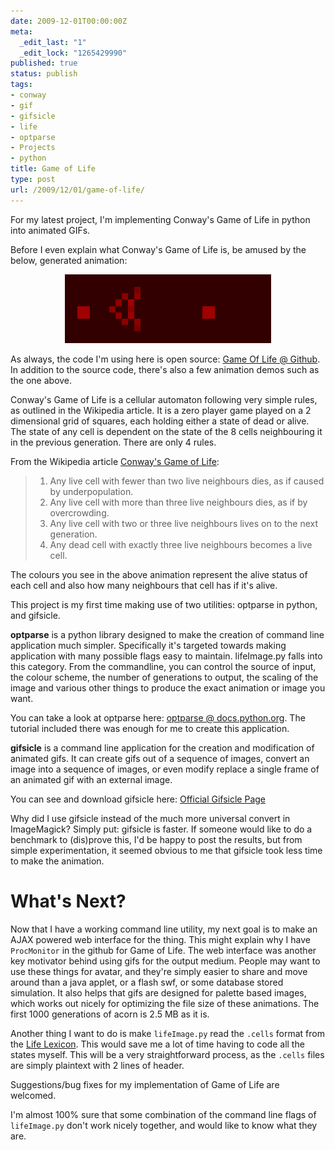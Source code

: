 ```yaml
---
date: 2009-12-01T00:00:00Z
meta:
  _edit_last: "1"
  _edit_lock: "1265429990"
published: true
status: publish
tags:
- conway
- gif
- gifsicle
- life
- optparse
- Projects
- python
title: Game of Life
type: post
url: /2009/12/01/game-of-life/
---
```


For my latest project, I'm implementing Conway's Game of Life in python into animated GIFs.

Before I even explain what Conway's Game of Life is, be amused by the below, generated animation:

<div style='text-align: center'>
  <img src="/images/queenbee.gif" alt="Queenbee">
</div>

As always, the code I'm using here is open source: <a href="http://www.github.com/jlfwong/GameOfLife/">Game Of Life @ Github</a>.
In addition to the source code, there's also a few animation demos such as the one above.

Conway's Game of Life is a cellular automaton following very simple rules, as outlined in the Wikipedia article. It is a zero player game played on a 2 dimensional grid of squares, each holding either a state of dead or alive. The state of any cell is dependent on the state of the 8 cells neighbouring it in the previous generation. There are only 4 rules.

From the Wikipedia article <a href="http://en.wikipedia.org/wiki/Conway%27s_Game_of_Life">Conway's Game of Life</a>:

>  1. Any live cell with fewer than two live neighbours dies, as if caused by
>  underpopulation.
>  2. Any live cell with more than three live neighbours dies, as if by
>  overcrowding.
>  3. Any live cell with two or three live neighbours lives on to the next
>  generation.
>  4. Any dead cell with exactly three live neighbours becomes a live cell.

The colours you see in the above animation represent the alive status of each cell and also how many neighbours that cell has if it's alive.

This project is my first time making use of two utilities: optparse in python, and gifsicle.

<b>optparse</b> is a python library designed to make the creation of command line application much simpler. Specifically it's targeted towards making application with many possible flags easy to maintain. lifeImage.py falls into this category. From the commandline, you can control the source of input, the colour scheme, the number of generations to output, the scaling of the image and various other things to produce the exact animation or image you want.

You can take a look at optparse here: <a href="http://docs.python.org/library/optparse.html">optparse @ docs.python.org</a>.
The tutorial included there was enough for me to create this application.

<b>gifsicle</b> is a command line application for the creation and modification of animated gifs. It can create gifs out of a sequence of images, convert an image into a sequence of images, or even modify replace a single frame of an animated gif with an external image. 

You can see and download gifsicle here: <a href="http://www.lcdf.org/gifsicle/">Official Gifsicle Page</a>

Why did I use gifsicle instead of the much more universal convert in 
ImageMagick? Simply put: gifsicle is faster. If someone would like to do a 
benchmark to (dis)prove this, I'd be happy to post the results, but from simple 
experimentation, it seemed obvious to me that gifsicle took less time to make 
the animation.

What's Next?
============

Now that I have a working command line utility, my next goal is to make an AJAX 
powered web interface for the thing. This might explain why I have `ProcMonitor` 
in the github for Game of Life. The web interface was another key motivator 
behind using gifs for the output medium. People may want to use these things for 
avatar, and they're simply easier to share and move around than a java applet, 
or a flash swf, or some database stored simulation. It also helps that gifs are 
designed for palette based images, which works out nicely for optimizing the 
file size of these animations. The first 1000 generations of acorn is 2.5 MB as 
it is. 

Another thing I want to do is make `lifeImage.py` read the `.cells` format from 
the <a href="http://www.bitstorm.org/gameoflife/lexicon/">Life Lexicon</a>. This 
would save me a lot of time having to code all the states myself. This will be a 
very straightforward process, as the `.cells` files are simply plaintext with 2 
lines of header.

Suggestions/bug fixes for my implementation of Game of Life are welcomed.

I'm almost 100% sure that some combination of the command line flags of 
`lifeImage.py` don't work nicely together, and would like to know what they are.
